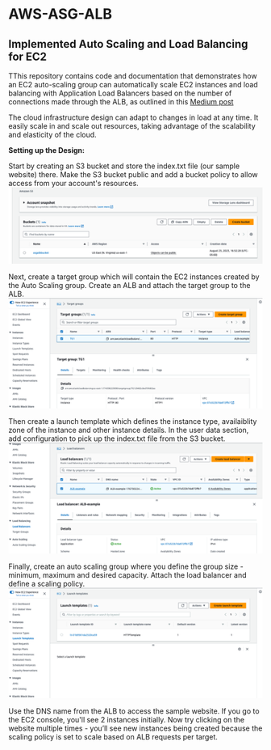 # AWS-ASG-ALB
## Implemented Auto Scaling and Load Balancing for EC2

TThis repository contains code and documentation that demonstrates how an EC2 auto-scaling group can automatically scale EC2 instances and load balancing with Application Load Balancers based on the number of connections made through the ALB, as outlined in this [Medium post](https://medium.com/@mailshraddha8/automatic-scaling-and-load-balancing-with-ec2-and-alb-a0c3de7c1bf8)

 The cloud infrastructure design  can adapt to changes in load at any time. It easily scale in and scale out resources, taking advantage of the scalability and elasticity of the cloud.    

**Setting up the Design:**

Start by creating an S3 bucket and store the index.txt file (our sample website) there. Make the S3 bucket public and add a bucket policy to allow access from your account's resources.
![sc1](./Screenshots/Pasted%20Graphic.png)  


Next, create a target group which will contain the EC2 instances created by the Auto Scaling group. Create an ALB and attach the target group to the ALB.  
![sc2](./Screenshots/Pasted%20Graphic%201.png)  

Then create a launch template which defines the instance type, availaiblity zone of the instance and other instance details. In the user data section, add configuration to pick up the index.txt file from the S3 bucket.   
![sc3](./Screenshots/Pasted%20Graphic%202.png)  

Finally, create an auto scaling group where you define the group size - minimum, maximum and desired capacity. Attach the load balancer and define a scaling policy.   
![sc4](./Screenshots/Pasted%20Graphic%203.png)  

Use the DNS name from the ALB to access the sample website. If you go to the EC2 console, you'll see 2 instances initially. Now try clicking on the website multiple times - you’ll see new instances being created because the scaling policy is set to scale based on ALB requests per target.




